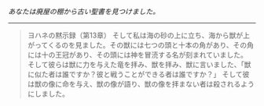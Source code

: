 _あなたは廃屋の棚から古い聖書を見つけました。_

---

> ヨハネの黙示録（第13章）
> そして私は海の砂の上に立ち、海から獣が上がってくるのを見ました。その獣には七つの頭と十本の角があり、その角には十の王冠があり、その頭には神を冒涜する名が刻まれていました。
> そして彼らは獣に力を与えた竜を拝み、獣を拝み、獣に言いました、「獣に似た者は誰ですか？彼と戦うことができる者は誰ですか？」
> そして彼は獣の像に命を与え、獣の像が語り、獣の像を拝まない者は殺されるようにしました。
